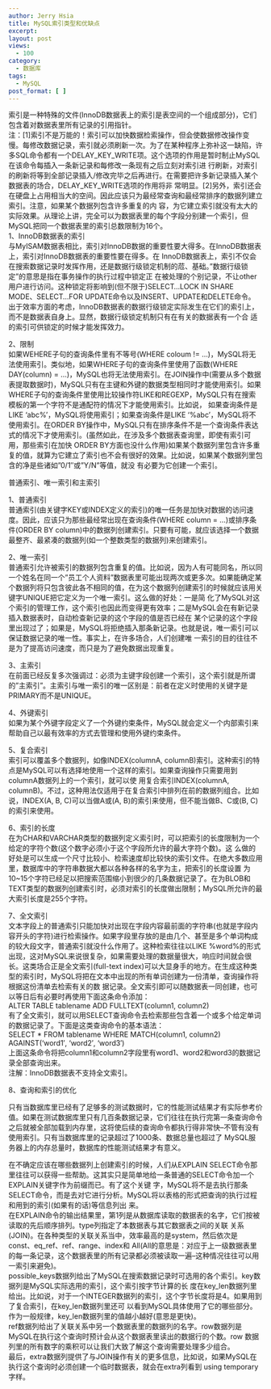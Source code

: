 ```yaml
---
author: Jerry Hsia
title: MySQL索引类型和优缺点
excerpt:
layout: post
views:
  - 100
category:
  - 数据库
tags:
  - MySQL
post_format: [ ]
---
```

索引是一种特殊的文件(InnoDB数据表上的索引是表空间的一个组成部分)，它们包含着对数据表里所有记录的引用指针。  
注：[1]索引不是万能的！索引可以加快数据检索操作，但会使数据修改操作变慢。每修改数据记录，索引就必须刷新一次。为了在某种程序上弥补这一缺陷，许 多SQL命令都有一个DELAY\_KEY\_WRITE项。这个选项的作用是暂时制止MySQL在该命令每插入一条新记录和每修改一条现有之后立刻对索引进 行刷新，对索引的刷新将等到全部记录插入/修改完毕之后再进行。在需要把许多新记录插入某个数据表的场合，DELAY\_KEY\_WRITE选项的作用将非 常明显。[2]另外，索引还会在硬盘上占用相当大的空间。因此应该只为最经常查询和最经常排序的数据列建立索引。注意，如果某个数据列包含许多重复的内 容，为它建立索引就没有太大的实际效果。从理论上讲，完全可以为数据表里的每个字段分别建一个索引，但MySQL把同一个数据表里的索引总数限制为16个。  
1、InnoDB数据表的索引  
与MyISAM数据表相比，索引对InnoDB数据的重要性要大得多。在InnoDB数据表上，索引对InnoDB数据表的重要性要在得多。在 InnoDB数据表上，索引不仅会在搜索数据记录时发挥作用，还是数据行级锁定机制的苊、基础。”数据行级锁定”的意思是指在事务操作的执行过程中锁定正 在被处理的个别记录，不让other用户进行访问。这种锁定将影响到(但不限于)SELECT…LOCK IN SHARE MODE、SELECT…FOR UPDATE命令以及INSERT、UPDATE和DELETE命令。  
出于效率方面的考虑，InnoDB数据表的数据行级锁定实际发生在它们的索引上，而不是数据表自身上。显然，数据行级锁定机制只有在有关的数据表有一个合 适的索引可供锁定的时候才能发挥效力。

2、限制  
如果WEHERE子句的查询条件里有不等号(WHERE coloum != …)，MySQL将无法使用索引。类似地，如果WHERE子句的查询条件里使用了函数(WHERE DAY(column) = …)，MySQL也将无法使用索引。在JOIN操作中(需要从多个数据表提取数据时)，MySQL只有在主键和外键的数据类型相同时才能使用索引。如果WHERE子句的查询条件里使用比较操作符LIKE和REGEXP，MySQL只有在搜索模板的第一个字符不是通配符的情况下才能使用索引。比如说， 如果查询条件是LIKE ‘abc%’，MySQL将使用索引；如果查询条件是LIKE ‘%abc’，MySQL将不使用索引。在ORDER BY操作中，MySQL只有在排序条件不是一个查询条件表达式的情况下才使用索引。(虽然如此，在涉及多个数据表查询里，即使有索引可用，那些索引在加快 ORDER BY方面也没什么作用)如果某个数据列里包含许多重复的值，就算为它建立了索引也不会有很好的效果。比如说，如果某个数据列里包含的净是些诸如”0/1″或”Y/N”等值，就没 有必要为它创建一个索引。

普通索引、唯一索引和主索引

1、普通索引  
普通索引(由关键字KEY或INDEX定义的索引)的唯一任务是加快对数据的访问速度。因此，应该只为那些最经常出现在查询条件(WHERE column = …)或排序条件(ORDER BY column)中的数据列创建索引。只要有可能，就应该选择一个数据最整齐、最紧凑的数据列(如一个整数类型的数据列)来创建索引。

2、唯一索引  
普通索引允许被索引的数据列包含重复的值。比如说，因为人有可能同名，所以同一个姓名在同一个”员工个人资料”数据表里可能出现两次或更多次。如果能确定某个数据列将只包含彼此各不相同的值，在为这个数据列创建索引的时候就应该用关键字UNIQUE把它定义为一个唯一索引。这么做的好处：一是简 化了MySQL对这个索引的管理工作，这个索引也因此而变得更有效率；二是MySQL会在有新记录插入数据表时，自动检查新记录的这个字段的值是否已经在 某个记录的这个字段里出现过了；如果是，MySQL将拒绝插入那条新记录。也就是说，唯一索引可以保证数据记录的唯一性。事实上，在许多场合，人们创建唯 一索引的目的往往不是为了提高访问速度，而只是为了避免数据出现重复。

3、主索引  
在前面已经反复多次强调过：必须为主键字段创建一个索引，这个索引就是所谓的”主索引”。主索引与唯一索引的唯一区别是：前者在定义时使用的关键字是 PRIMARY而不是UNIQUE。

4、外键索引  
如果为某个外键字段定义了一个外键约束条件，MySQL就会定义一个内部索引来帮助自己以最有效率的方式去管理和使用外键约束条件。

5、复合索引  
索引可以覆盖多个数据列，如像INDEX(columnA, columnB)索引。这种索引的特点是MySQL可以有选择地使用一个这样的索引。如果查询操作只需要用到columnA数据列上的一个索引，就可以使 用复合索引INDEX(columnA, columnB)。不过，这种用法仅适用于在复合索引中排列在前的数据列组合。比如说，INDEX(A, B, C)可以当做A或(A, B)的索引来使用，但不能当做B、C或(B, C)的索引来使用。

6、索引的长度  
在为CHAR和VARCHAR类型的数据列定义索引时，可以把索引的长度限制为一个给定的字符个数(这个数字必须小于这个字段所允许的最大字符个数)。这 么做的好处是可以生成一个尺寸比较小、检索速度却比较快的索引文件。在绝大多数应用里，数据库中的字符串数据大都以各种各样的名字为主，把索引的长度设置 为10~15个字符已经足以把搜索范围缩小到很少的几条数据记录了。在为BLOB和TEXT类型的数据列创建索引时，必须对索引的长度做出限制；MySQL所允许的最大索引长度是255个字符。

7、全文索引  
文本字段上的普通索引只能加快对出现在字段内容最前面的字符串(也就是字段内容开头的字符)进行检索操作。如果字段里存放的是由几个、甚至是多个单词构成 的较大段文字，普通索引就没什么作用了。这种检索往往以LIKE %word%的形式出现，这对MySQL来说很复杂，如果需要处理的数据量很大，响应时间就会很长。这类场合正是全文索引(full-text index)可以大显身手的地方。在生成这种类型的索引时，MySQL将把在文本中出现的所有单词创建为一份清单，查询操作将根据这份清单去检索有关的数 据记录。全文索引即可以随数据表一同创建，也可以等日后有必要时再使用下面这条命令添加：  
ALTER TABLE tablename ADD FULLTEXT(column1, column2)  
有了全文索引，就可以用SELECT查询命令去检索那些包含着一个或多个给定单词的数据记录了。下面是这类查询命令的基本语法：  
SELECT * FROM tablename WHERE MATCH(column1, column2) AGAINST(‘word1′, ‘word2′, ‘word3′)  
上面这条命令将把column1和column2字段里有word1、word2和word3的数据记录全部查询出来。  
注解：InnoDB数据表不支持全文索引。

8、查询和索引的优化

只有当数据库里已经有了足够多的测试数据时，它的性能测试结果才有实际参考价值。如果在测试数据库里只有几百条数据记录，它们往往在执行完第一条查询命令 之后就被全部加载到内存里，这将使后续的查询命令都执行得非常快–不管有没有使用索引。只有当数据库里的记录超过了1000条、数据总量也超过了 MySQL服务器上的内存总量时，数据库的性能测试结果才有意义。

在不确定应该在哪些数据列上创建索引的时候，人们从EXPLAIN SELECT命令那里往往可以获得一些帮助。这其实只是简单地给一条普通的SELECT命令加一个EXPLAIN关键字作为前缀而已。有了这个关键 字，MySQL将不是去执行那条SELECT命令，而是去对它进行分析。MySQL将以表格的形式把查询的执行过程和用到的索引(如果有的话)等信息列出 来。  
在EXPLAIN命令的输出结果里，第1列是从数据库读取的数据表的名字，它们按被读取的先后顺序排列。type列指定了本数据表与其它数据表之间的关联 关系(JOIN)。在各种类型的关联关系当中，效率最高的是system，然后依次是const、eq_ref、ref、range、index和 All(All的意思是：对应于上一级数据表里的每一条记录，这个数据表里的所有记录都必须被读取一遍–这种情况往往可以用一索引来避免)。  
possible\_keys数据列给出了MySQL在搜索数据记录时可选用的各个索引。key数据列是MySQL实际选用的索引，这个索引按字节计算的长 度在key\_len数据列里给出。比如说，对于一个INTEGER数据列的索引，这个字节长度将是4。如果用到了复合索引，在key\_len数据列里还可 以看到MySQL具体使用了它的哪些部分。作为一般规律，key\_len数据列里的值越小越好(意思是更快)。  
ref数据列给出了关联关系中另一个数据表里的数据列的名字。row数据列是MySQL在执行这个查询时预计会从这个数据表里读出的数据行的个数。row 数据列里的所有数字的乘积可以让我们大致了解这个查询需要处理多少组合。  
最后，extra数据列提供了与JOIN操作有关的更多信息，比如说，如果MySQL在执行这个查询时必须创建一个临时数据表，就会在extra列看到 using temporary字样。
